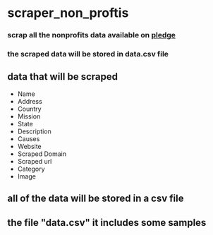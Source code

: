 # scraper_non_proftis

### scrap all the nonprofits data available on [pledge](https://www.pledge.to/organizations)

### the scraped data will be stored in data.csv file

## data that will be scraped 
-  Name 
-  Address
-  Country
-  Mission
-  State
-  Description
-  Causes
-  Website
-  Scraped Domain 
-  Scraped url
-  Category
-  Image 

## all of the data will be stored in a csv file
## the file "data.csv" it includes some samples